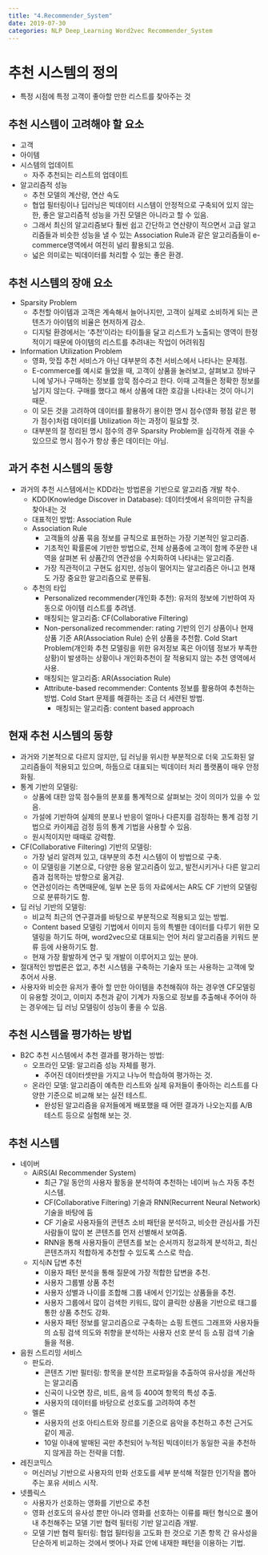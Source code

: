 ```yaml
---
title: "4.Recommender_System"
date: 2019-07-30
categories: NLP Deep_Learning Word2vec Recommender_System
---
```


# 추천 시스템의 정의
-	특정 시점에 특정 고객이 좋아할 만한 리스트를 찾아주는 것
## 추천 시스템이 고려해야 할 요소
-	고객
-	아이템
-	시스템의 업데이트
    -	자주 추천되는 리스트의 업데이트
-	알고리즘적 성능
    -	추천 모델의 계산량, 연산 속도
    -	협업 필터링이나 딥러닝은 빅데이터 시스템이 안정적으로 구축되어 있지 않는 한, 좋은 알고리즘적 성능을 가진 모델은 아니라고 할 수 있음.
    -	그래서 최신의 알고리즘보다 훨씬 쉽고 간단하고 연산량이 적으면서 고급 알고리즘들과 비슷한 성능을 낼 수 있는 Association Rule과 같은 알고리즘들이 e-commerce영역에서 여전히 널리 활용되고 있음.
    -	넓은 의미로는 빅데이터를 처리할 수 있는 좋은 환경.
## 추천 시스템의 장애 요소
-	Sparsity Problem
    -	추천할 아이템과 고객은 계속해서 늘어나지만, 고객이 실제로 소비하게 되는 콘텐츠가 아이템의 비율은 현저하게 감소.
    -	디지털 환경에서는 ‘추천’이라는 타이틀을 달고 리스트가 노출되는 영역이 한정적이기 때문에 아이템의 리스트를 추려내는 작업이 어려워짐
-	Information Utilization Problem
    -	영화, 맛집 추천 서비스가 아닌 대부분의 추천 서비스에서 나타나는 문제점.
    -	E-commerce를 예시로 들었을 때, 고객이 상품을 눌러보고, 살펴보고 장바구니에 넣거나 구매하는 정보를 암묵 점수라고 한다. 이때 고객들은 정확한 정보를 남기지 않는다. 구매를 했다고 해서 상품에 대한 호감을 나타내는 것이 아니기 때문.
    -	이 모든 것을 고려하여 데이터를 활용하기 용이한 명시 점수(영화 평점 같은 평가 점수)처럼 데이터를 Utilization 하는 과정이 필요할 것.
    -	대부분의 잘 정리된 명시 점수의 경우 Sparsity Problem을 심각하게 겪을 수 있으므로 명시 점수가 항상 좋은 데이터는 아님.
## 과거 추천 시스템의 동향
-	과거의 추천 시스템에서는 KDD라는 방법론을 기반으로 알고리즘 개발 착수.
    -	KDD(Knowledge Discover in Database): 데이터셋에서 유의미한 규칙을 찾아내는 것
    -	대표적인 방법: Association Rule
    -	Association Rule
        -	고객들의 상품 묶음 정보를 규칙으로 표현하는 가장 기본적인 알고리즘.
        -	기초적인 확률론에 기반한 방법으로, 전체 상품중에 고객이 함께 주문한 내역을 살펴본 뒤 상품간의 연관성을 수치화하여 나타내는 알고리즘.
        -	가장 직관적이고 구현도 쉽지만, 성능이 떨어지는 알고리즘은 아니고 현재도 가장 중요한 알고리즘으로 분류됨.
    -	추천의 타입
        -	Personalized recommender(개인화 추천): 유저의 정보에 기반하여 자동으로 아이템 리스트를 추려냄.
          -	매칭되는 알고리즘: CF(Collaborative Filtering)
        -	Non-personalized recommender: rating 기반의 인기 상품이나 현재 상품 기준 AR(Association Rule) 순위 상품을 추천함. Cold Start Problem(개인화 추천 모델링을 위한 유저정보 혹은 아이템 정보가 부족한 상황)이 발생하는 상황이나 개인화추천이 잘 적용되지 않는 추천 영역에서 사용.
          -	매칭되는 알고리즘: AR(Association Rule)
          -	Attribute-based recommender: Contents 정보를 활용하여 추천하는 방법. Cold Start 문제를 해결하는 조금 더 세련된 방법.
            -	매칭되는 알고리즘: content based approach
## 현재 추천 시스템의 동향
-	과거와 기본적으로 다르지 않지만, 딥 러닝을 위시한 부분적으로 더욱 고도화된 알고리즘들이 적용되고 있으며, 하둡으로 대표되는 빅데이터 처리 플랫폼이 매우 안정화됨.
-	통계 기반의 모델링:
    -	상품에 대한 암묵 점수들의 분포를 통계적으로 살펴보는 것이 의미가 있을 수 있음.
    -	가설에 기반하여 실제의 분포나 반응이 얼마나 다른지를 검정하는 통계 검정 기법으로 카이제곱 검정 등의 통계 기법을 사용할 수 있음.
    -	원시적이지만 때때로 강력함.
-	CF(Collaborative Filtering) 기반의 모델링:
    -	가장 널리 알려져 있고, 대부분의 추천 시스템이 이 방법으로 구축.
    -	이 모델링을 기본으로, 다양한 응용 알고리즘이 있고, 발전시키거나 다른 알고리즘과 접목하는 방향으로 옮겨감.
    -	연관성이라는 측면때문에, 일부 논문 등의 자료에서는 AR도 CF 기반의 모델링으로 분류하기도 함.
-	딥 러닝 기반의 모델링:
    -	비교적 최근의 연구결과를 바탕으로 부분적으로 적용되고 있는 방법.
    -	Content based 모델링 기법에서 이미지 등의 특별한 데이터를 다루기 위한 모델링을 하기도 하며, word2vec으로 대표되는 언어 처리 알고리즘을 키워드 분류 등에 사용하기도 함.
    -	현재 가장 활발하게 연구 및 개발이 이루어지고 있는 분야.
-	절대적인 방법론은 없고, 추천 시스템을 구축하는 기술자 또는 사용하는 고객에 맞추어서 사용.
-	사용자와 비슷한 유저가 좋아 할 만한 아이템을 추천해줘야 하는 경우엔 CF모델링이 유용할 것이고, 이미지 추천과 같이 기계가 자동으로 정보를 추출해내 주어야 하는 경우에는 딥 러닝 모델링이 성능이 좋을 수 있음.
## 추천 시스템을 평가하는 방법
-	B2C 추천 시스템에서 추천 결과를 평가하는 방법:
    -	오프라인 모델: 알고리즘 성능 자체를 평가.
        -	주어진 데이터셋만을 가지고 나누어 학습하여 평가하는 것.
    -	온라인 모델: 알고리즘이 예측한 리스트와 실제 유저들이 좋아하는 리스트를 다양한 기준으로 비교해 보는 실전 테스트.
        -	완성된 알고리즘을 유저들에게 배포했을 때 어떤 결과가 나오는지를 A/B 테스트 등으로 실험해 보는 것.
## 추천 시스템
-	네이버
    -	AiRS(AI Recommender System)
        -	최근 7일 동안의 사용자 활동을 분석하여 추천하는 네이버 뉴스 자동 추천 시스템.
        -	CF(Collaborative Filtering) 기술과 RNN(Recurrent Neural Network) 기술을 바탕에 둠
        -	CF 기술로 사용자들의 콘텐츠 소비 패턴을 분석하고, 비슷한 관심사를 가진 사람들이 많이 본 콘텐츠를 먼저 선별해서 보여줌.
        -	RNN을 통해 사용자들이 콘텐츠를 보는 순서까지 정교하게 분석하고, 최신 콘텐츠까지 적합하게 추천할 수 있도록 스스로 학습.
    -	지식iN 답변 추천
        -	이용자 패턴 분석을 통해 질문에 가장 적합한 답변을 추천.
        -	사용자 그룹별 상품 추천
        -	사용자 성별과 나이를 조합해 그룹 내에서 인기있는 상품들을 추천.
        -	사용자 그룹에서 많이 검색한 키워드, 많이 클릭한 상품을 기반으로 태그를 통한 상품 추천도 강화.
        -	사용자 패턴 정보를 알고리즘으로 구축하는 쇼핑 트렌드 그래프와 사용자들의 쇼핑 검색 의도와 취향을 분석하는 사용자 선호 분석 등 쇼핑 검색 기술들을 적용.
-	음원 스트리밍 서비스
    -	판도라.
        -	콘텐츠 기반 필터링: 항목을 분석한 프로파일을 추출하여 유사성을 계산하는 알고리즘
        -	신곡이 나오면 장르, 비트, 음색 등 400여 항목의 특성 추출.
        -	사용자의 데이터를 바탕으로 선호도를 고려하여 추천
    -	멜론
        -	사용자의 선호 아티스트와 장르를 기준으로 음악을 추천하고 추천 근거도 같이 제공.
        -	10일 이내에 발매된 곡만 추천되어 누적된 빅데이터가 동일한 곡을 추천하지 않게끔 하는 전략을 더함.
-	레진코믹스
    -	머신러닝 기반으로 사용자의 만화 선호도를 세부 분석해 적절한 인기작을 뽑아주는 포유 서비스 시작.
-	넷플릭스
    -	사용자가 선호하는 영화를 기반으로 추천
    -	영화 선호도의 유사성 뿐만 아니라 영화를 선호하는 이류를 패턴 형식으로 풀어내 추천해주는 모델 기반 협력 필터링 기반 알고리즘 개발.
    -	모델 기반 협력 필터링: 협업 필터링을 고도화 한 것으로 기존 항목 간 유사성을 단순하게 비교하는 것에서 벗어나 자료 안에 내재한 패턴을 이용하는 기법.
